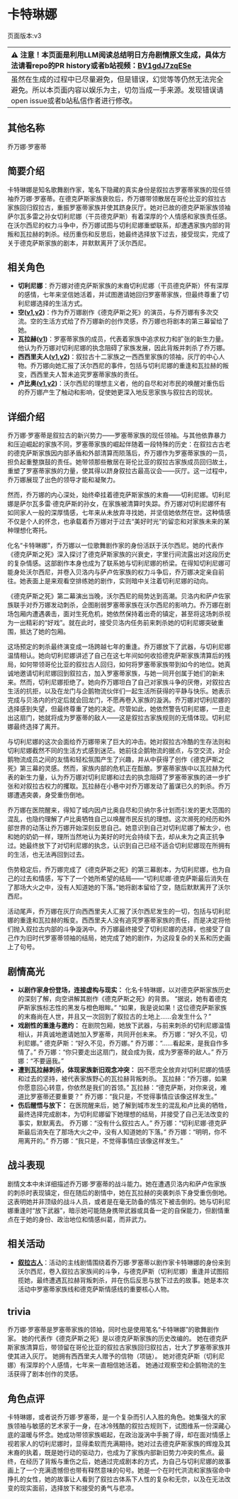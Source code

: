 # 卡特琳娜
页面版本:v3
 

| :warning: 注意！本页面是利用LLM阅读总结明日方舟剧情原文生成，具体方法请看repo的PR history或者b站视频：[BV1gdJ7zqESe](https://www.bilibili.com/video/BV1gdJ7zqESe/)         |
|:----------------------------|
| 虽然在生成的过程中已尽量避免，但是错误，幻觉等等仍然无法完全避免。所以本页面内容以娱乐为主，切勿当成一手来源。发现错误请open issue或者b站私信作者进行修改。|



## 其他名称
乔万娜·罗塞蒂
## 简要介绍
卡特琳娜是知名歌舞剧作家，笔名下隐藏的真实身份是叙拉古罗塞蒂家族的现任领袖乔万娜·罗塞蒂。在德克萨斯家族衰败后，乔万娜带领散居在哥伦比亚的叙拉古家族回归叙拉古，重振罗塞蒂家族并使其跻身灰厅。她对已故的德克萨斯家族领袖萨尔瓦多雷之孙女切利尼娜（干员德克萨斯）有着深厚的个人情感和家族责任感。在沃尔西尼的权力斗争中，乔万娜试图与切利尼娜重塑联系，却遭遇家族内部的背叛和瓦拉赫的刺杀。经历重伤和反思后，她最终选择放下过去，接受现实，完成了关于德克萨斯家族的剧本，并默默离开了沃尔西尼。
## 相关角色
-   **切利尼娜**：乔万娜对德克萨斯家族的末裔切利尼娜（干员德克萨斯）怀有深厚的感情，七年来坚信她活着，并试图邀请她回归罗塞蒂家族，但最终尊重了切利尼娜选择的生活方式。
-   **空([v1](../chars/char_101_sora.md),[v2](char_101_sora.md))**：作为乔万娜剧作《德克萨斯之死》的演员，与乔万娜有多次交流。空的生活方式给了乔万娜新的创作灵感，乔万娜也将剧本的第三幕留给了她。
-   **瓦拉赫([v1](../chars/extended_char_wa_la_he.md))**：罗塞蒂家族的成员，代表着家族中追求权力和扩张的新生力量。他认为乔万娜对切利尼娜的执念阻碍了家族发展，因此背叛并刺杀了乔万娜。
-   **西西里夫人([v1](../chars/extended_char_xi_xi_li_fu_ren.md),[v2](extended_char_xi_xi_li_fu_ren.md))**：叙拉古十二家族之一西西里家族的领袖，灰厅的中心人物。乔万娜向她汇报了沃尔西尼的事件，包括与切利尼娜的重逢和瓦拉赫的叛变，西西里夫人暂未追究罗塞蒂家族的责任。
-   **卢比奥([v1](../chars/extended_char_lu_bi_ao.md),[v2](extended_char_lu_bi_ao.md))**：沃尔西尼的理想主义者，他的自尽和对市民的唤醒对重伤后的乔万娜产生了触动和影响，促使她更深入地反思家族与叙拉古的现状。
## 详细介绍
乔万娜·罗塞蒂是叙拉古的新兴势力——罗塞蒂家族的现任领袖。与其他依靠暴力和压迫崛起的家族不同，罗塞蒂家族的崛起伴随着一段特殊的历史：在叙拉古古老的德克萨斯家族因内部矛盾和外部清算而陨落后，乔万娜作为罗塞蒂家族的一员，担负起重整旗鼓的责任。她带领那些散居在哥伦比亚的叙拉古家族成员回归故土，重塑了罗塞蒂家族的力量，使其得以跻身叙拉古最高议会——灰厅。这一过程中，乔万娜展现了出色的领导才能和凝聚力。

然而，乔万娜的内心深处，始终牵挂着德克萨斯家族的末裔——切利尼娜。切利尼娜是萨尔瓦多雷·德克萨斯的孙女，在家族被清算时失踪。乔万娜对切利尼娜怀有如同家人一般的深厚情感，七年来从未放弃寻找她，并坚信她依然在世。这种情感不仅是个人的怀念，也承载着乔万娜对于过去“美好时光”的留恋和对家族未来的某种理想化寄托。

化名“卡特琳娜”，乔万娜以一位歌舞剧作家的身份活跃于沃尔西尼。她的代表作《德克萨斯之死》深入探讨了德克萨斯家族的兴衰史，字里行间流露出对这段历史的复杂情感。这部剧作本身也成为了联系她与切利尼娜的桥梁。在得知切利尼娜可能身处沃尔西尼，并卷入贝洛内与萨卢佐家族的权力斗争后，乔万娜决定亲自前往。她表面上是来观看空排练她的剧作，实则暗中关注着切利尼娜的动向。

《德克萨斯之死》第二幕演出当晚，沃尔西尼的局势达到高潮。贝洛内和萨卢佐家族联手对乔万娜发动刺杀，企图削弱罗塞蒂家族在沃尔西尼的影响力。乔万娜在剧场包厢内遭遇袭击，面对生死危机，她依然保持着出奇的镇定，甚至将这场刺杀视为一出精彩的“好戏”。就在此时，接受贝洛内任务前来刺杀她的切利尼娜突破重围，抵达了她的包厢。

这场预定的刺杀最终演变成一场跨越七年的重逢。乔万娜放下了武器，与切利尼娜温情相认。她向切利尼娜讲述了自己在这七年间如何收拾德克萨斯家族清算后的残局，如何带领哥伦比亚的叙拉古人回归，如何将罗塞蒂家族带到如今的地位。她真诚地邀请切利尼娜回到叙拉古，加入罗塞蒂家族，与她一同开创属于她们的新未来。然而，切利尼娜拒绝了。她向乔万娜坦白了自己对家族斗争的厌倦，对叙拉古生活的抗拒，以及在龙门与企鹅物流伙伴们一起生活所获得的平静与快乐。她表示完成与贝洛内的约定后就会回龙门，不愿再卷入家族的漩涡。乔万娜对切利尼娜的选择感到失望，但最终尊重了她的决定。尽管如此，她依然警告切利尼娜，一旦走出这扇门，她就将成为罗塞蒂的敌人——这是叙拉古家族规则的无情体现。切利尼娜最终选择了离开。

与切利尼娜的这次会面给乔万娜带来了巨大的冲击。她对叙拉古冷酷的生存法则和切利尼娜截然不同的生活方式感到迷茫。她前往企鹅物流的据点，与空交流，对企鹅物流成员之间的友情和轻松氛围产生了兴趣，并从中获得了创作《德克萨斯之死》第三幕的灵感。然而，家族内部的危机正在酝酿。罗塞蒂家族中以瓦拉赫为代表的新生力量，认为乔万娜对切利尼娜和过去的执念阻碍了罗塞蒂家族的进一步扩张和对叙拉古权力的攫取。瓦拉赫在小巷中对乔万娜发动了蓄谋已久的刺杀。乔万娜遭遇突袭，身受重伤倒地。

乔万娜在医院醒来，得知了城内因卢比奥自尽和贝纳尔多计划而引发的更大范围的混乱，也隐约理解了卢比奥牺牲自己以唤醒市民反抗的理想。这次濒死的经历和外部世界的动荡让乔万娜开始深刻反思自己。她意识到自己对切利尼娜了解太少，也和她的奶奶一样，理所当然地认为美好的时光会持续下去，却从未为之真正抗争过。她最终放下了对切利尼娜的执念，认识到自己已经不适合切利尼娜现在所拥有的生活，也无法再回到过去。

伤势稳定后，乔万娜完成了《德克萨斯之死》的第三幕剧本，为切利尼娜，也为自己的过去和情感，写下了一个她所希望的结局——“切利尼娜·德克萨斯最后消失在了那场大火之中，没有人知道她的下落。”她将剧本留给了空，随后默默离开了沃尔西尼。

活动尾声，乔万娜在灰厅向西西里夫人汇报了沃尔西尼发生的一切，包括与切利尼娜的重逢和瓦拉赫的叛变。西西里夫人没有追究罗塞蒂家族的责任，而是决定将他们抛入叙拉古内部的斗争漩涡中。乔万娜最终接受了切利尼娜的选择，也接受了自己作为旧时代罗塞蒂领袖的结局，她完成了她的剧作，为这段复杂的关系和历史画上了句号。
## 剧情高光
*   **以剧作家身份登场，连接虚构与现实：** 化名卡特琳娜，以对德克萨斯家族历史的深刻了解，向空讲解其剧作《德克萨斯之死》的背景。
    “据说，她有着德克萨斯家族标志性的黑发与橙色眼眸。”
    “如果，我是说如果！这位德克萨斯家族的末裔尚在人世，并且又一次回到了叙拉古的土地上......会发生什么？”
*   **戏剧性的重逢与邀约：** 在剧院包厢，她放下武器，与前来刺杀的切利尼娜温情相认，并真诚地邀请她加入罗塞蒂，共同开创未来。
    乔万娜：“好久不见，切利尼娜。”
    德克萨斯：“好久不见，乔万娜。”
    乔万娜：“......看起来，是我自作多情了。”
    乔万娜：“你只要走出这扇门，就会成为我，成为罗塞蒂的敌人。”
    乔万娜：“不要逼我。”
*   **遭到瓦拉赫刺杀，体现家族新旧观念冲突：** 因不愿完全放弃对切利尼娜的情感和过去的坚持，被代表家族野心的瓦拉赫背叛刺杀。
    瓦拉赫：“乔万娜，如果你愿意回心转意，你依然是我们的首领。”
    瓦拉赫：“德克萨斯，对你来说，难道比罗塞蒂还要重要？”
    乔万娜：“我只是，不觉得事情应该像这样发生。”
*   **伤后醒悟与放下：** 在医院醒来后，她了解到城市发生的混乱和卢比奥的牺牲，最终选择完成剧本，为切利尼娜留下她理想的结局，并接受了自己无法改变的事实，默默离去。
    乔万娜：“没有什么叙拉古人。”
    乔万娜：“切利尼娜·德克萨斯最后消失在了那场大火之中，没有人知道她的下落。”
    乔万娜：“明明，你不用离开的。”
    乔万娜：“我只是，不觉得事情应该像这样发生。”
## 战斗表现
剧情文本中未详细描述乔万娜·罗塞蒂的战斗能力。她在遭遇贝洛内和萨卢佐家族的刺杀时表现镇定，但在随后的剧情中，她在瓦拉赫的突袭刺杀下身受重伤倒地。这表明她并非顶级的战斗人员，或者是在毫无防备的情况下被击倒的。她与切利尼娜重逢时“放下武器”，暗示她可能随身携带武器或具备一定的自保能力，但剧情重点在于她的身份、政治地位和情感纠葛，而非武力。
## 相关活动
-   **[叙拉古人](../stories/act21side.md)**：活动的主线剧情围绕着乔万娜·罗塞蒂以剧作家卡特琳娜的身份来到沃尔西尼，卷入叙拉古家族间的斗争，与德克萨斯（切利尼娜）重逢并试图招揽她，最终遭遇瓦拉赫背叛刺杀，并在伤后反思与放下过去的故事。她是本次活动中罗塞蒂家族线和德克萨斯情感线的重要核心人物。
## trivia
乔万娜·罗塞蒂是罗塞蒂家族的领袖，同时也是使用笔名“卡特琳娜”的歌舞剧作家。
她的代表作《德克萨斯之死》是以德克萨斯家族的历史改编的。
她在德克萨斯家族清算后，带领留在哥伦比亚的叙拉古家族回归叙拉古，壮大了罗塞蒂家族并使其进入灰厅。
她拥有西西里夫人赠予的信物（项链）。
她对德克萨斯（切利尼娜）有深厚的个人感情，七年来一直相信她活着。
她通过观察空和企鹅物流的生活获得了剧本创作的灵感。
## 角色点评
卡特琳娜，或者说乔万娜·罗塞蒂，是一个复杂而引人入胜的角色。她集强大的家族领袖与敏感的艺术家于一身，在冰冷残酷的叙拉古规则下，试图维系一份深藏心底的温暖与怀念。她成功带领家族崛起，在政治漩涡中手腕了得，却在面对情感上视若家人的切利尼娜时，显得柔软而充满期待。她对过去德克萨斯家族的辉煌及其末裔的执着，既是她行动的驱动力，也成为了家族内部新旧势力冲突的焦点。最终，在经历了背叛与重伤之后，她通过完成剧本的方式，为自己与切利尼娜的故事画上了一个充满遗憾但也带有释然意味的句号。她是一个在时代洪流和家族宿命中挣扎的女性，她的故事让人看到了叙拉古体系下人性的复杂和无奈，以及在无法改变的现实面前，选择放下和接受的勇气与悲凉。